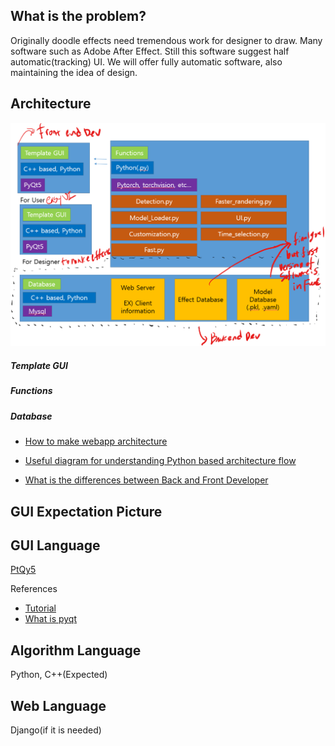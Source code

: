 ## What is the problem?
Originally doodle effects need tremendous work for designer to draw.
Many software such as Adobe After Effect. Still this software suggest
half automatic(tracking) UI.
We will offer fully automatic software, also maintaining the idea of design.

## Architecture
<div align="center">
    <img src="Image/Architecture/Architecture_Version1.0.png" width="600">
</div>

##### Template GUI

##### Functions

##### Database

* [How to make webapp architecture](https://cs.lmu.edu/~ray/notes/webapps/)

* [Useful diagram for understanding Python based architecture flow](https://www.researchgate.net/figure/ODM-Tools-Python-software-architecture_fig2_275673185)

* [What is the differences between Back and Front Developer](https://moolgogiheart.tistory.com/16)
## GUI Expectation Picture

## GUI Language
[PtQy5](https://build-system.fman.io/pyqt5-tutorial)

References
* [Tutorial](http://codetorial.net/pyqt5/basics/icon.html)
* [What is pyqt](https://steemit.com/kr/@papasmf1/python-pyqt-gui-graphical-user-interface)

## Algorithm Language
Python, C++(Expected)

## Web Language
Django(if it is needed)
